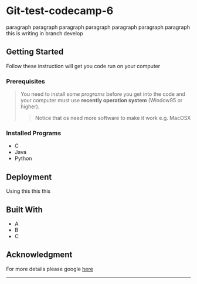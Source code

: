 # Git-test-codecamp-6
paragraph paragraph paragraph paragraph paragraph paragraph paragraph
this is writing in branch develop

## Getting Started
Follow these instruction will get you code run on your computer

### Prerequisites
> You need to install some *programs* before you get into the code and your computer must use __recently operation system__ (Window95 or higher).
>> Notice that os need more software to make it work e.g. MacOSX

### Installed Programs
+ C
+ Java
+ Python

## Deployment
Using this this this

## Built With
+ A
+ B
+ C

## Acknowledgment
For more details please google [here](https://www.google.com)

---

<!-- # Git-test-codecamp-6
## title h2
### title h3
#### title h4
##### title h5
###### title h6

ajlkdsfjklj  
klfsjlkajlaj  
ajdsklfjkl  
jkladjlf  
jsfljlk  

*this content is ilitic*  
_this content is ilitic_  
**this content is bold**  
__this content is bold__  
*__this content is combination__*  
**_this content is combination_**  

> test
>> test

1. this is order 1
3. this is order 2

+ test
- test
* test
    * test
***
---
___
![this is a picture](https://img.freepik.com/free-photo/white-cloud-blue-sky-sea_74190-4488.jpg?size=626&ext=jpg)

[this is link to google](https://www.google.co.th/)

            kdlf;ak;ldfkal;kd
        flak;fklk;lk;l;

| header | header |
-- | --
| **content** | *content* |
***content*** | [content](https://www.google.co.th/) 
content | content  -->